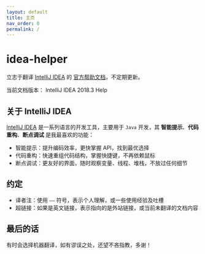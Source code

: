 ```yaml
---
layout: default
title: 主页
nav_order: 0
permalink: /
---
```



# idea-helper
立志于翻译 [IntelliJ IDEA] 的 [官方帮助文档]，不定期更新。

当前文档版本：
<span class="d-inline-block px-5 bg-grey-lt-300">
  IntelliJ IDEA 2018.3 Help
</span>

## 关于 IntelliJ IDEA
[IntelliJ IDEA] 是一系列语言的开发工具，主要用于 `Java` 开发，其 **智能提示**、**代码重构**、**断点调试** 是我最喜欢的功能：
- 智能提示：提升编码效率，更快掌握 API，找到最优选择
- 代码重构：快速重组代码结构，掌握快捷键，不再依赖鼠标
- 断点调试：更友好的界面，随时观察变量、线程、堆栈，不放过任何细节

## 约定
- 译者注：使用 `——` 符号，表示个人理解，或一些使用经验及吐槽
- 超链接：如果是英文链接，表示指向的是外站链接，或当前未翻译的文档内容

## 最后的话
有时会选择机器翻译，如有谬误之处，还望不吝指教，多谢！



[IntelliJ IDEA]:https://www.jetbrains.com/idea/?fromMenu
[官方帮助文档]:https://www.jetbrains.com/help/idea/